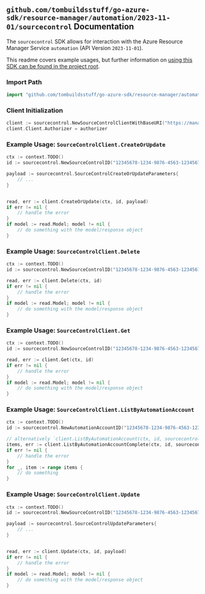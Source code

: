 
## `github.com/tombuildsstuff/go-azure-sdk/resource-manager/automation/2023-11-01/sourcecontrol` Documentation

The `sourcecontrol` SDK allows for interaction with the Azure Resource Manager Service `automation` (API Version `2023-11-01`).

This readme covers example usages, but further information on [using this SDK can be found in the project root](https://github.com/tombuildsstuff/go-azure-sdk/tree/main/docs).

### Import Path

```go
import "github.com/tombuildsstuff/go-azure-sdk/resource-manager/automation/2023-11-01/sourcecontrol"
```


### Client Initialization

```go
client := sourcecontrol.NewSourceControlClientWithBaseURI("https://management.azure.com")
client.Client.Authorizer = authorizer
```


### Example Usage: `SourceControlClient.CreateOrUpdate`

```go
ctx := context.TODO()
id := sourcecontrol.NewSourceControlID("12345678-1234-9876-4563-123456789012", "example-resource-group", "automationAccountValue", "sourceControlValue")

payload := sourcecontrol.SourceControlCreateOrUpdateParameters{
	// ...
}


read, err := client.CreateOrUpdate(ctx, id, payload)
if err != nil {
	// handle the error
}
if model := read.Model; model != nil {
	// do something with the model/response object
}
```


### Example Usage: `SourceControlClient.Delete`

```go
ctx := context.TODO()
id := sourcecontrol.NewSourceControlID("12345678-1234-9876-4563-123456789012", "example-resource-group", "automationAccountValue", "sourceControlValue")

read, err := client.Delete(ctx, id)
if err != nil {
	// handle the error
}
if model := read.Model; model != nil {
	// do something with the model/response object
}
```


### Example Usage: `SourceControlClient.Get`

```go
ctx := context.TODO()
id := sourcecontrol.NewSourceControlID("12345678-1234-9876-4563-123456789012", "example-resource-group", "automationAccountValue", "sourceControlValue")

read, err := client.Get(ctx, id)
if err != nil {
	// handle the error
}
if model := read.Model; model != nil {
	// do something with the model/response object
}
```


### Example Usage: `SourceControlClient.ListByAutomationAccount`

```go
ctx := context.TODO()
id := sourcecontrol.NewAutomationAccountID("12345678-1234-9876-4563-123456789012", "example-resource-group", "automationAccountValue")

// alternatively `client.ListByAutomationAccount(ctx, id, sourcecontrol.DefaultListByAutomationAccountOperationOptions())` can be used to do batched pagination
items, err := client.ListByAutomationAccountComplete(ctx, id, sourcecontrol.DefaultListByAutomationAccountOperationOptions())
if err != nil {
	// handle the error
}
for _, item := range items {
	// do something
}
```


### Example Usage: `SourceControlClient.Update`

```go
ctx := context.TODO()
id := sourcecontrol.NewSourceControlID("12345678-1234-9876-4563-123456789012", "example-resource-group", "automationAccountValue", "sourceControlValue")

payload := sourcecontrol.SourceControlUpdateParameters{
	// ...
}


read, err := client.Update(ctx, id, payload)
if err != nil {
	// handle the error
}
if model := read.Model; model != nil {
	// do something with the model/response object
}
```
